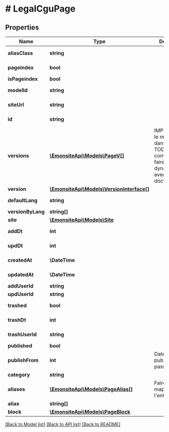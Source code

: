 # # LegalCguPage

## Properties

Name | Type | Description | Notes
------------ | ------------- | ------------- | -------------
**aliasClass** | **string** |  | [optional] [readonly]
**pageindex** | **bool** |  | [optional] [readonly]
**isPageindex** | **bool** |  | [optional]
**modelId** | **string** |  | [optional] [readonly]
**siteUrl** | **string** |  | [optional] [readonly]
**id** | **string** |  | [optional] [readonly]
**versions** | [**\EmonsiteApi\Models\PageV[]**](PageV.md) | IMPLEMENTEZ le mapping dans l&#39;entity TODO trouver comment le faire dynamiquement avec un listener doctrine | [optional]
**version** | [**\EmonsiteApi\Models\VersionInterface[]**](VersionInterface.md) |  | [optional]
**defaultLang** | **string** |  | [optional] [readonly]
**versionByLang** | **string[]** |  | [optional]
**site** | [**\EmonsiteApi\Models\Site**](Site.md) |  | [optional]
**addDt** | **int** |  | [optional] [readonly]
**updDt** | **int** |  | [optional] [readonly]
**createdAt** | **\DateTime** |  | [optional] [readonly]
**updatedAt** | **\DateTime** |  | [optional] [readonly]
**addUserId** | **string** |  | [optional]
**updUserId** | **string** |  | [optional]
**trashed** | **bool** |  | [optional] [readonly]
**trashDt** | **int** |  | [optional] [readonly]
**trashUserId** | **string** |  | [optional] [readonly]
**published** | **bool** |  | [optional]
**publishFrom** | **int** | Date de publication, passé ou future | [optional]
**category** | **string** |  | [optional]
**aliases** | [**\EmonsiteApi\Models\PageAlias[]**](PageAlias.md) | Faire la mapping dans l&#39;entity | [optional]
**alias** | **string[]** |  | [optional]
**block** | [**\EmonsiteApi\Models\PageBlock**](PageBlock.md) |  | [optional]

[[Back to Model list]](../../README.md#models) [[Back to API list]](../../README.md#endpoints) [[Back to README]](../../README.md)
